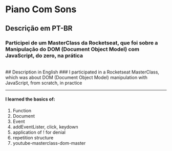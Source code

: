 # Piano Com Sons

## Descrição em PT-BR
<h3>Participei de um MasterClass da Rocketseat, que foi sobre a Manipulação do DOM (Document Object Model) com JavaScript, do zero, na prática</h3>




<br>
## Description in English </h2>
### I participated in a Rocketseat MasterClass, which was about DOM (Document Object Model) manipulation with JavaScript, from scratch, in practice </h3>
<br>

---
#### I learned the basics of:
1. Function
2. Document
3. Event
4. addEventLister, click, keydown
5. application of ! for denial
6. repetition structure
7. youtube-masterclass-dom-master

